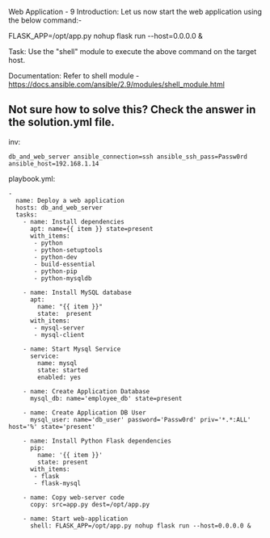 Web Application - 9
Introduction: Let us now start the web application using the below command:-

   FLASK_APP=/opt/app.py nohup flask run --host=0.0.0.0 &  

Task: Use the "shell" module to execute the above command on the target host.

Documentation: Refer to shell module - https://docs.ansible.com/ansible/2.9/modules/shell_module.html

Not sure how to solve this? Check the answer in the solution.yml file.
-------------------------------------------
inv:
```
db_and_web_server ansible_connection=ssh ansible_ssh_pass=Passw0rd ansible_host=192.168.1.14
```
playbook.yml:
```
-
  name: Deploy a web application
  hosts: db_and_web_server
  tasks:
    - name: Install dependencies
      apt: name={{ item }} state=present
      with_items:
       - python
       - python-setuptools
       - python-dev
       - build-essential
       - python-pip
       - python-mysqldb

    - name: Install MySQL database
      apt:
        name: "{{ item }}"
        state:  present
      with_items:
       - mysql-server
       - mysql-client

    - name: Start Mysql Service
      service:
        name: mysql
        state: started
        enabled: yes

    - name: Create Application Database
      mysql_db: name='employee_db' state=present

    - name: Create Application DB User
      mysql_user: name='db_user' password='Passw0rd' priv='*.*:ALL' host='%' state='present'

    - name: Install Python Flask dependencies
      pip:
        name: '{{ item }}'
        state: present
      with_items:
       - flask
       - flask-mysql

    - name: Copy web-server code
      copy: src=app.py dest=/opt/app.py

    - name: Start web-application
      shell: FLASK_APP=/opt/app.py nohup flask run --host=0.0.0.0 &

```

